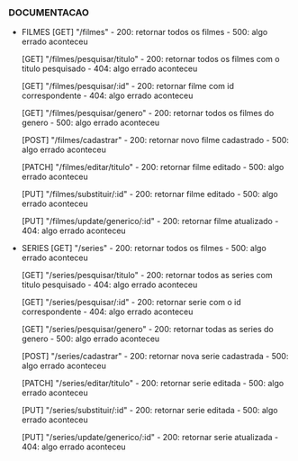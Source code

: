 
### DOCUMENTACAO

- FILMES
    [GET]   "/filmes" 
        - 200: retornar todos os filmes
        - 500: algo errado aconteceu

    [GET]   "/filmes/pesquisar/titulo"
        - 200: retornar todos os filmes com o titulo pesquisado
        - 404: algo errado aconteceu

    [GET]   "/filmes/pesquisar/:id"
        - 200: retornar filme com id correspondente
        - 404: algo errado aconteceu

    [GET]   "/filmes/pesquisar/genero"
        - 200: retornar todos os filmes do genero
        - 500: algo errado aconteceu

    [POST]  "/filmes/cadastrar"
        - 200: retornar novo filme cadastrado
        - 500: algo errado aconteceu

    [PATCH] "/filmes/editar/titulo"
        - 200: retornar filme editado
        - 500: algo errado aconteceu

    [PUT]   "/filmes/substituir/:id"
        - 200: retornar filme editado
        - 500: algo errado aconteceu

    [PUT] "/filmes/update/generico/:id"
        - 200: retornar filme atualizado
        - 404: algo errado aconteceu
        
- SERIES
    [GET]   "/series" 
        - 200: retornar todos os filmes
        - 500: algo errado aconteceu

    [GET]   "/series/pesquisar/titulo"
        - 200: retornar todos as series com titulo pesquisado
        - 404: algo errado aconteceu
        
    [GET]   "/series/pesquisar/:id"
        - 200: retornar serie com o id correspondente
        - 404: algo errado aconteceu
        
    [GET]   "/series/pesquisar/genero"
        - 200: retornar todas as series do genero
        - 500: algo errado aconteceu
        
    [POST]  "/series/cadastrar"
        - 200: retornar nova serie cadastrada
        - 500: algo errado aconteceu

    [PATCH] "/series/editar/titulo"
        - 200: retornar serie editada
        - 500: algo errado aconteceu

    [PUT]   "/series/substituir/:id"
        - 200: retornar serie editada
        - 500: algo errado aconteceu

    [PUT] "/series/update/generico/:id"
        - 200: retornar serie atualizada
        - 404: algo errado aconteceu